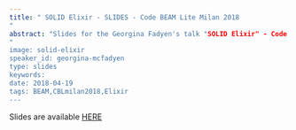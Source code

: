 ```yaml
---
title: " SOLID Elixir - SLIDES - Code BEAM Lite Milan 2018
"
abstract: "Slides for the Georgina Fadyen's talk "SOLID Elixir" - Code BEAM Lite Milan 2018
"
image: solid-elixir
speaker_id: georgina-mcfadyen
type: slides
keywords: 
date: 2018-04-19
tags: BEAM,CBLmilan2018,Elixir
---
```

Slides are available&nbsp;<a href="http://s3.amazonaws.com/erlang-conferences-production/media/files/000/000/870/original/Georgina_McFadyen_-_SOLID_Elixir.compressed.pdf?1524057251" target="_blank">HERE</a>
